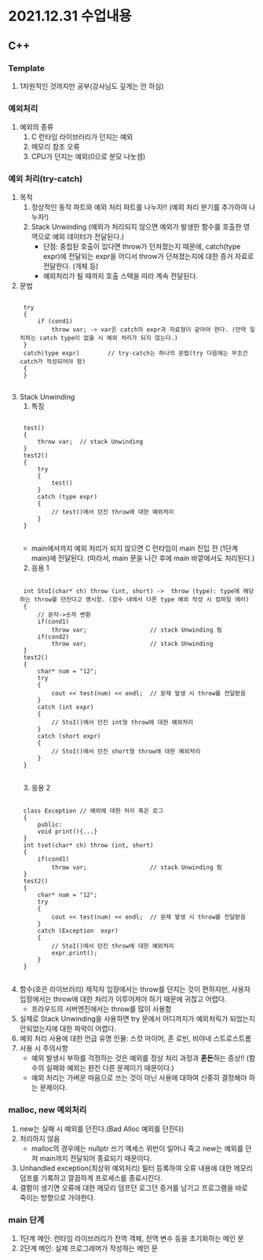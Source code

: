 # 2021.12.31 수업내용
## C++
### Template
1. 1차원적인 것까지만 공부(강사님도 깊게는 안 하심)

### 예외처리
1. 예외의 종류
    1) C 런타임 라이브러리가 던지는 예외
    2) 메모리 참조 오류
    3) CPU가 던지는 예외(0으로 분모 나눗셈)

### 예외 처리(try-catch)
1. 목적
    1) 정상적인 동작 파트와 예외 처리 파트를 나누자!! (예외 처리 분기를 추가하여 나누자!) 
    2) Stack Unwinding (예외가 처리되지 않으면 예외가 발생한 함수를 호출한 영역으로 예외 데이터가 전달된다.)
        * 단점: 중첩된 호출이 있다면 throw가 던져졌는지 때문에, catch(type expr)에 전달되는 expr을 어디서 throw가 던져졌는지에 대한 증거 자료로 전달한다. (개체 등)
        * 예외처리가 될 때까지 호출 스택을 따라 계속 전달된다.
2. 문법
    <pre><code>
    try             
    {
        if (cond1)
            throw var; -> var은 catch의 expr과 자료형이 같아야 한다. (만약 일치하는 catch type이 없을 시 예외 처리가 되지 않는다.)
    }
    catch(type expr)        // try-catch는 하나의 문법(try 다음에는 무조건 catch가 작성되어야 함)
    {
    }    
    </code></pre>
3. Stack Unwinding
    1) 특징
    <pre><code>
    test()
    {
        throw var;  // stack Unwinding
    }
    test2()
    {
        try
        {
            test()
        }
        catch (type expr)
        {
            // test()에서 던진 throw에 대한 예외처리
        }
    }
    </code></pre>
    * main에서까지 예외 처리가 되지 않으면 C 런타임이 main 진입 전 (1단계 main)에 전달된다. (따라서, main 문을 나간 후에 main 바깥에서도 처리된다.)
    2) 응용 1
    <pre><code>
    int StoI(char* ch) throw (int, short) ->  throw (type): type에 해당하는 throw를 던진다고 명시함. (함수 내에서 다른 type 예외 작성 시 컴파일 에러)
    {
        // 문자->숫자 변환
        if(cond1)
            throw var;                  // stack Unwinding 됨
        if(cond2)
            throw var;                  // stack Unwinding
    }
    test2()
    {
        char* num = "12";
        try
        {
            cout << test(num) << endl;  // 문제 발생 시 throw를 전달받음
        }
        catch (int expr)              
        {
            // StoI()에서 던진 int형 throw에 대한 예외처리
        }
        catch (short expr)               
        {
            // StoI()에서 던진 short형 throw에 대한 예외처리
        }
    }
    </code></pre>
    3) 응용 2
    <pre><code>
    class Exception // 예외에 대한 처리 혹은 로그
    {
        public:
        void print(){...}
    }
    int tset(char* ch) throw (int, short)
    {
        if(cond1)
            throw var;                  // stack Unwinding 됨
    }
    test2()
    {
        char* num = "12";
        try
        {
            cout << test(num) << endl;  // 문제 발생 시 throw를 전달받음
        }
        catch (Exception  expr)               
        {
            // StoI()에서 던진 throw에 대한 예외처리
            expr.print();
        }
    }
    </code></pre>
4. 함수(호은 라이브러리) 제작자 입장에서는 throw를 던지는 것이 편하지만, 사용자 입장에서는 throw에 대한 처리가 이루어져야 하기 때문에 귀찮고 어렵다.
    * 프라우드의 서버엔진에서는 throw를 많이 사용함
5. 실제로 Stack Unwinding을 사용하면 try 문에서 어디까지가 예외처릭가 되었는지 안되었는지에 대한 파악이 어렵다.
6. 예외 처리 사용에 대한 언급 유명 인물: 스캇 마이어, 존 로빈, 비야네 스트로스트롬
7. 사용 시 주의사항
    * 예외 발생시 부하를 걱정하는 것은 예외를 정상 처리 과정과 **혼돈**하는 증상!! (함수의 실패와 예외는 완전 다른 문제이기 때문이다.)
    * 예외 처리는 가벼운 마음으로 쓰는 것이 아닌 사용에 대하여 신중히 결정해야 하는 문제이다.

### malloc, new 예외처리
1. new는 실패 시 예외를 던진다.(Bad Alloc 예외를 던진다)
2. 처리하지 않음
    * malloc의 경우에는 nullptr 쓰기 액세스 위반이 일어나 죽고 new는 예외를 던져 main까지 전달되어 종료되기 때문이다.
3. Unhandled exception(최상위 예외처리) 필터 등록하여 오류 내용에 대한 메모리 덤프를 기록하고 깔끔하게 프로세스를 종료시킨다.
4. 결함이 생기면 오류에 대한 메모리 덤프던 로그던 증거를 남기고 프로그램을 바로 죽이는 방향으로 가야한다.
    
### main 단계
1. 1단계 메인: 런타임 라이브러리가 전역 객체, 전역 변수 등을 초기화하는 메인 문
2. 2단계 메인: 실제 프로그래머가 작성하는 메인 문
